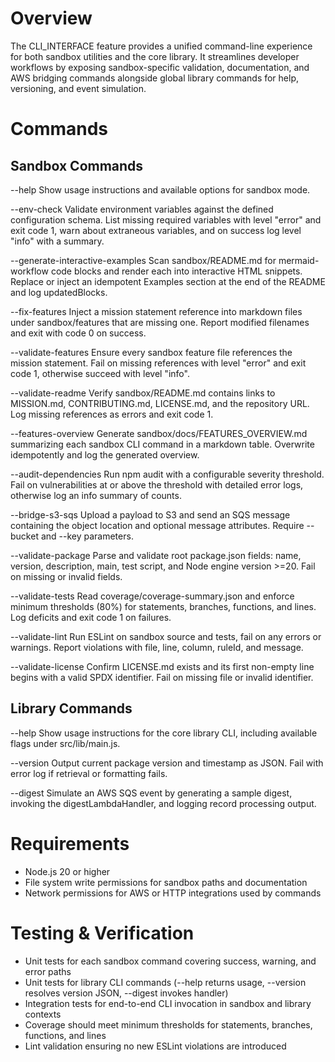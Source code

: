 # Overview
The CLI_INTERFACE feature provides a unified command-line experience for both sandbox utilities and the core library. It streamlines developer workflows by exposing sandbox-specific validation, documentation, and AWS bridging commands alongside global library commands for help, versioning, and event simulation.

# Commands

## Sandbox Commands
--help
  Show usage instructions and available options for sandbox mode.

--env-check
  Validate environment variables against the defined configuration schema. List missing required variables with level "error" and exit code 1, warn about extraneous variables, and on success log level "info" with a summary.

--generate-interactive-examples
  Scan sandbox/README.md for mermaid-workflow code blocks and render each into interactive HTML snippets. Replace or inject an idempotent Examples section at the end of the README and log updatedBlocks.

--fix-features
  Inject a mission statement reference into markdown files under sandbox/features that are missing one. Report modified filenames and exit with code 0 on success.

--validate-features
  Ensure every sandbox feature file references the mission statement. Fail on missing references with level "error" and exit code 1, otherwise succeed with level "info".

--validate-readme
  Verify sandbox/README.md contains links to MISSION.md, CONTRIBUTING.md, LICENSE.md, and the repository URL. Log missing references as errors and exit code 1.

--features-overview
  Generate sandbox/docs/FEATURES_OVERVIEW.md summarizing each sandbox CLI command in a markdown table. Overwrite idempotently and log the generated overview.

--audit-dependencies
  Run npm audit with a configurable severity threshold. Fail on vulnerabilities at or above the threshold with detailed error logs, otherwise log an info summary of counts.

--bridge-s3-sqs
  Upload a payload to S3 and send an SQS message containing the object location and optional message attributes. Require --bucket and --key parameters.

--validate-package
  Parse and validate root package.json fields: name, version, description, main, test script, and Node engine version >=20. Fail on missing or invalid fields.

--validate-tests
  Read coverage/coverage-summary.json and enforce minimum thresholds (80%) for statements, branches, functions, and lines. Log deficits and exit code 1 on failures.

--validate-lint
  Run ESLint on sandbox source and tests, fail on any errors or warnings. Report violations with file, line, column, ruleId, and message.

--validate-license
  Confirm LICENSE.md exists and its first non-empty line begins with a valid SPDX identifier. Fail on missing file or invalid identifier.

## Library Commands
--help
  Show usage instructions for the core library CLI, including available flags under src/lib/main.js.

--version
  Output current package version and timestamp as JSON. Fail with error log if retrieval or formatting fails.

--digest
  Simulate an AWS SQS event by generating a sample digest, invoking the digestLambdaHandler, and logging record processing output.

# Requirements
- Node.js 20 or higher
- File system write permissions for sandbox paths and documentation
- Network permissions for AWS or HTTP integrations used by commands

# Testing & Verification
- Unit tests for each sandbox command covering success, warning, and error paths
- Unit tests for library CLI commands (--help returns usage, --version resolves version JSON, --digest invokes handler)
- Integration tests for end-to-end CLI invocation in sandbox and library contexts
- Coverage should meet minimum thresholds for statements, branches, functions, and lines
- Lint validation ensuring no new ESLint violations are introduced
